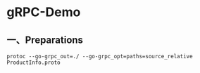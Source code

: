 # gRPC-Demo

## 一、Preparations
    protoc --go-grpc_out=./ --go-grpc_opt=paths=source_relative ProductInfo.proto










